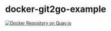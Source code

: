 # docker-git2go-example

[![Docker Repository on Quay.io](https://quay.io/repository/kaizyu/docker-git2go-example/status "Docker Repository on Quay.io")](https://quay.io/repository/kaizyu/docker-git2go-example)
